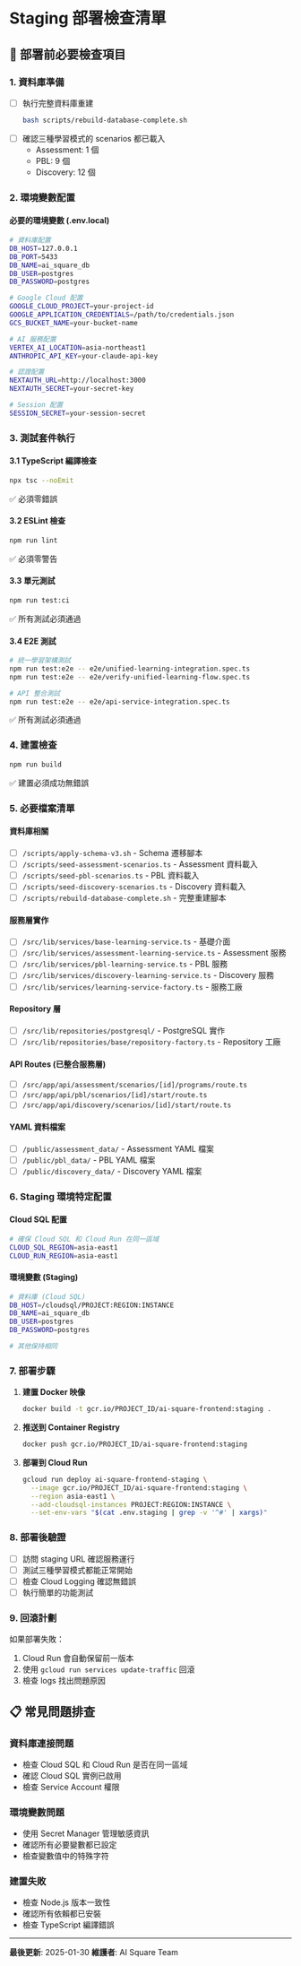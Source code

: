 # Staging 部署檢查清單

## 🎯 部署前必要檢查項目

### 1. 資料庫準備
- [ ] 執行完整資料庫重建
  ```bash
  bash scripts/rebuild-database-complete.sh
  ```
- [ ] 確認三種學習模式的 scenarios 都已載入
  - Assessment: 1 個
  - PBL: 9 個
  - Discovery: 12 個

### 2. 環境變數配置

#### 必要的環境變數 (.env.local)
```bash
# 資料庫配置
DB_HOST=127.0.0.1
DB_PORT=5433
DB_NAME=ai_square_db
DB_USER=postgres
DB_PASSWORD=postgres

# Google Cloud 配置
GOOGLE_CLOUD_PROJECT=your-project-id
GOOGLE_APPLICATION_CREDENTIALS=/path/to/credentials.json
GCS_BUCKET_NAME=your-bucket-name

# AI 服務配置
VERTEX_AI_LOCATION=asia-northeast1
ANTHROPIC_API_KEY=your-claude-api-key

# 認證配置
NEXTAUTH_URL=http://localhost:3000
NEXTAUTH_SECRET=your-secret-key

# Session 配置
SESSION_SECRET=your-session-secret
```

### 3. 測試套件執行

#### 3.1 TypeScript 編譯檢查
```bash
npx tsc --noEmit
```
✅ 必須零錯誤

#### 3.2 ESLint 檢查
```bash
npm run lint
```
✅ 必須零警告

#### 3.3 單元測試
```bash
npm run test:ci
```
✅ 所有測試必須通過

#### 3.4 E2E 測試
```bash
# 統一學習架構測試
npm run test:e2e -- e2e/unified-learning-integration.spec.ts
npm run test:e2e -- e2e/verify-unified-learning-flow.spec.ts

# API 整合測試
npm run test:e2e -- e2e/api-service-integration.spec.ts
```
✅ 所有測試必須通過

### 4. 建置檢查
```bash
npm run build
```
✅ 建置必須成功無錯誤

### 5. 必要檔案清單

#### 資料庫相關
- [ ] `/scripts/apply-schema-v3.sh` - Schema 遷移腳本
- [ ] `/scripts/seed-assessment-scenarios.ts` - Assessment 資料載入
- [ ] `/scripts/seed-pbl-scenarios.ts` - PBL 資料載入
- [ ] `/scripts/seed-discovery-scenarios.ts` - Discovery 資料載入
- [ ] `/scripts/rebuild-database-complete.sh` - 完整重建腳本

#### 服務層實作
- [ ] `/src/lib/services/base-learning-service.ts` - 基礎介面
- [ ] `/src/lib/services/assessment-learning-service.ts` - Assessment 服務
- [ ] `/src/lib/services/pbl-learning-service.ts` - PBL 服務
- [ ] `/src/lib/services/discovery-learning-service.ts` - Discovery 服務
- [ ] `/src/lib/services/learning-service-factory.ts` - 服務工廠

#### Repository 層
- [ ] `/src/lib/repositories/postgresql/` - PostgreSQL 實作
- [ ] `/src/lib/repositories/base/repository-factory.ts` - Repository 工廠

#### API Routes (已整合服務層)
- [ ] `/src/app/api/assessment/scenarios/[id]/programs/route.ts`
- [ ] `/src/app/api/pbl/scenarios/[id]/start/route.ts`
- [ ] `/src/app/api/discovery/scenarios/[id]/start/route.ts`

#### YAML 資料檔案
- [ ] `/public/assessment_data/` - Assessment YAML 檔案
- [ ] `/public/pbl_data/` - PBL YAML 檔案
- [ ] `/public/discovery_data/` - Discovery YAML 檔案

### 6. Staging 環境特定配置

#### Cloud SQL 配置
```bash
# 確保 Cloud SQL 和 Cloud Run 在同一區域
CLOUD_SQL_REGION=asia-east1
CLOUD_RUN_REGION=asia-east1
```

#### 環境變數 (Staging)
```bash
# 資料庫 (Cloud SQL)
DB_HOST=/cloudsql/PROJECT:REGION:INSTANCE
DB_NAME=ai_square_db
DB_USER=postgres
DB_PASSWORD=postgres

# 其他保持相同
```

### 7. 部署步驟

1. **建置 Docker 映像**
   ```bash
   docker build -t gcr.io/PROJECT_ID/ai-square-frontend:staging .
   ```

2. **推送到 Container Registry**
   ```bash
   docker push gcr.io/PROJECT_ID/ai-square-frontend:staging
   ```

3. **部署到 Cloud Run**
   ```bash
   gcloud run deploy ai-square-frontend-staging \
     --image gcr.io/PROJECT_ID/ai-square-frontend:staging \
     --region asia-east1 \
     --add-cloudsql-instances PROJECT:REGION:INSTANCE \
     --set-env-vars "$(cat .env.staging | grep -v '^#' | xargs)"
   ```

### 8. 部署後驗證

- [ ] 訪問 staging URL 確認服務運行
- [ ] 測試三種學習模式都能正常開始
- [ ] 檢查 Cloud Logging 確認無錯誤
- [ ] 執行簡單的功能測試

### 9. 回滾計劃

如果部署失敗：
1. Cloud Run 會自動保留前一版本
2. 使用 `gcloud run services update-traffic` 回滾
3. 檢查 logs 找出問題原因

## 📋 常見問題排查

### 資料庫連接問題
- 檢查 Cloud SQL 和 Cloud Run 是否在同一區域
- 確認 Cloud SQL 實例已啟用
- 檢查 Service Account 權限

### 環境變數問題
- 使用 Secret Manager 管理敏感資訊
- 確認所有必要變數都已設定
- 檢查變數值中的特殊字符

### 建置失敗
- 檢查 Node.js 版本一致性
- 確認所有依賴都已安裝
- 檢查 TypeScript 編譯錯誤

---

**最後更新**: 2025-01-30
**維護者**: AI Square Team